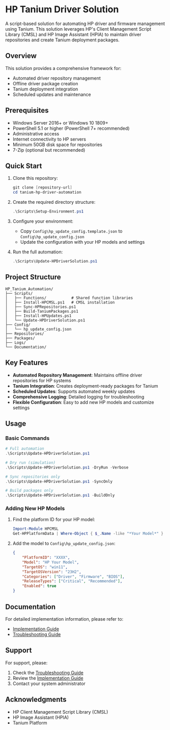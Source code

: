 # HP Tanium Driver Solution

A script-based solution for automating HP driver and firmware management using Tanium. This solution leverages HP's Client Management Script Library (CMSL) and HP Image Assistant (HPIA) to maintain driver repositories and create Tanium deployment packages.

## Overview

This solution provides a comprehensive framework for:
- Automated driver repository management
- Offline driver package creation
- Tanium deployment integration
- Scheduled updates and maintenance

## Prerequisites

- Windows Server 2016+ or Windows 10 1809+
- PowerShell 5.1 or higher (PowerShell 7+ recommended)
- Administrative access
- Internet connectivity to HP servers
- Minimum 50GB disk space for repositories
- 7-Zip (optional but recommended)

## Quick Start

1. Clone this repository:
   ```powershell
   git clone [repository-url]
   cd tanium-hp-driver-automation
   ```

2. Create the required directory structure:
   ```powershell
   .\Scripts\Setup-Environment.ps1
   ```

3. Configure your environment:
   - Copy `Config\hp_update_config.template.json` to `Config\hp_update_config.json`
   - Update the configuration with your HP models and settings

4. Run the full automation:
   ```powershell
   .\Scripts\Update-HPDriverSolution.ps1
   ```

## Project Structure

```
HP_Tanium_Automation/
├── Scripts/
│   ├── Functions/           # Shared function libraries
│   ├── Install-HPCMSL.ps1   # CMSL installation
│   ├── Sync-HPRepositories.ps1
│   ├── Build-TaniumPackages.ps1
│   ├── Install-HPUpdates.ps1
│   └── Update-HPDriverSolution.ps1
├── Config/
│   └── hp_update_config.json
├── Repositories/
├── Packages/
├── Logs/
└── Documentation/
```

## Key Features

- **Automated Repository Management**: Maintains offline driver repositories for HP systems
- **Tanium Integration**: Creates deployment-ready packages for Tanium
- **Scheduled Updates**: Supports automated weekly updates
- **Comprehensive Logging**: Detailed logging for troubleshooting
- **Flexible Configuration**: Easy to add new HP models and customize settings

## Usage

### Basic Commands

```powershell
# Full automation
.\Scripts\Update-HPDriverSolution.ps1

# Dry run (simulation)
.\Scripts\Update-HPDriverSolution.ps1 -DryRun -Verbose

# Sync repositories only
.\Scripts\Update-HPDriverSolution.ps1 -SyncOnly

# Build packages only
.\Scripts\Update-HPDriverSolution.ps1 -BuildOnly
```

### Adding New HP Models

1. Find the platform ID for your HP model:
   ```powershell
   Import-Module HPCMSL
   Get-HPPlatformData | Where-Object { $_.Name -like "*Your Model*" }
   ```

2. Add the model to `Config\hp_update_config.json`:
   ```json
   {
       "PlatformID": "XXXX",
       "Model": "HP Your Model",
       "TargetOS": "win11",
       "TargetOSVersion": "23H2",
       "Categories": ["Driver", "Firmware", "BIOS"],
       "ReleaseTypes": ["Critical", "Recommended"],
       "Enabled": true
   }
   ```

## Documentation

For detailed implementation information, please refer to:
- [Implementation Guide](Documentation/Implementation_Guide.md)
- [Troubleshooting Guide](Documentation/Troubleshooting_Guide.md)

## Support

For support, please:
1. Check the [Troubleshooting Guide](Documentation/Troubleshooting_Guide.md)
2. Review the [Implementation Guide](Documentation/Implementation_Guide.md)
3. Contact your system administrator

## Acknowledgments

- HP Client Management Script Library (CMSL)
- HP Image Assistant (HPIA)
- Tanium Platform 
